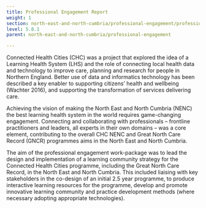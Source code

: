 ```yaml
---
title: Professional Engagement Report
weight: 1
section: north-east-and-north-cumbria/professional-engagement/professional-engagement-report
level: 5.8.1
parent: north-east-and-north-cumbria/professional-engagement

---
```


Connected Health Cities (CHC) was a project that explored the idea of a Learning Health System (LHS) and the role of connecting local health data and technology to improve care, planning and research for people in Northern England. Better use of data and informatics technology has been described a key enabler to supporting citizens’ health and wellbeing (Wachter 2016), and supporting the transformation of services delivering care. 
 
Achieving the vision of making the North East and North Cumbria (NENC) the best learning health system in the world requires game-changing engagement.  Connecting and collaborating with professionals – frontline practitioners and leaders, all experts in their own domains – was a core element, contributing to the overall CHC NENC and Great North Care Record (GNCR) programmes aims in the North East and North Cumbria.   

The aim of the professional engagement work-package was to lead the design and implementation of a learning community strategy for the Connected Health Cities programme, including the Great North Care Record, in the North East and North Cumbria. This included liaising with key stakeholders in the co-design of an initial 2.5 year programme, to produce interactive learning resources for the programme, develop and promote innovative learning community and practice development methods (where necessary adopting appropriate technologies). 
 
